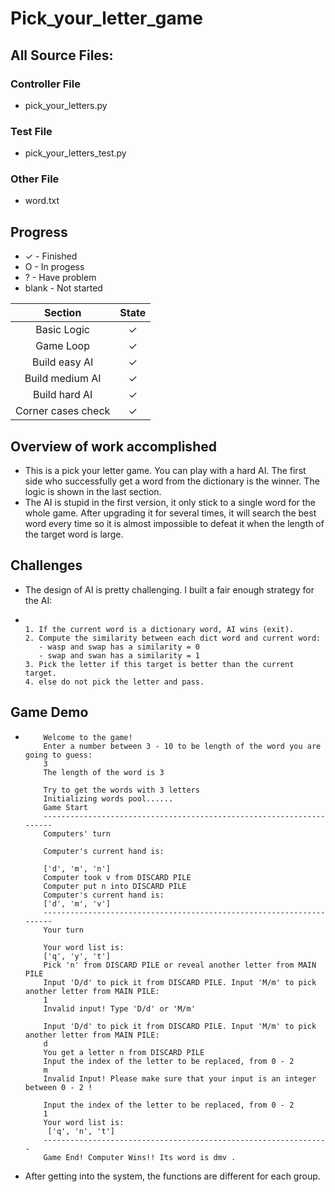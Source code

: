 ﻿# Pick_your_letter_game
 
## All Source Files:
### Controller File
* pick_your_letters.py

### Test File
* pick_your_letters_test.py

### Other File
* word.txt

## Progress
* ✓ - Finished
* O - In progess
* ? - Have problem
* blank - Not started

Section | State
:----: |:----:
Basic Logic |   ✓
Game Loop| ✓
Build easy AI | ✓
Build medium AI | ✓
Build hard AI | ✓
Corner cases check | ✓

## Overview of work accomplished
* This is a pick your letter game. You can play with a hard AI. The first side who successfully get a word from the dictionary is the winner. The logic is shown in the last section.
* The AI is stupid in the first version, it only stick to a single word for the whole game. After upgrading it for several times, it will search the best word every time so it is almost impossible to defeat it when the length of the target word is large.


## Challenges
* The design of AI is pretty challenging. I built a fair enough strategy for the AI:
* ````

  1. If the current word is a dictionary word, AI wins (exit).
  2. Compute the similarity between each dict word and current word:
     - wasp and swap has a similarity = 0
     - swap and swan has a similarity = 1
  3. Pick the letter if this target is better than the current target.
  4. else do not pick the letter and pass.
  ````



## Game Demo
* 
    ````
        Welcome to the game!
        Enter a number between 3 - 10 to be length of the word you are going to guess:
        3
        The length of the word is 3

        Try to get the words with 3 letters
        Initializing words pool......
        Game Start
        ---------------------------------------------------------------------
        Computers' turn

        Computer's current hand is: 

        ['d', 'm', 'n']
        Computer took v from DISCARD PILE
        Computer put n into DISCARD PILE
        Computer's current hand is:
        ['d', 'm', 'v']
        ---------------------------------------------------------------------
        Your turn

        Your word list is:
        ['q', 'y', 't']
        Pick 'n' from DISCARD PILE or reveal another letter from MAIN PILE
        Input 'D/d' to pick it from DISCARD PILE. Input 'M/m' to pick another letter from MAIN PILE: 
        1
        Invalid input! Type 'D/d' or 'M/m' 

        Input 'D/d' to pick it from DISCARD PILE. Input 'M/m' to pick another letter from MAIN PILE: 
        d
        You get a letter n from DISCARD PILE
        Input the index of the letter to be replaced, from 0 - 2
        m
        Invalid Input! Please make sure that your input is an integer between 0 - 2 ! 

        Input the index of the letter to be replaced, from 0 - 2
        1
        Your word list is: 
         ['q', 'n', 't']
        ----------------------------------------------------------------
        Game End! Computer Wins!! Its word is dmv .
    ````
* After getting into the system, the functions are different for each group.

